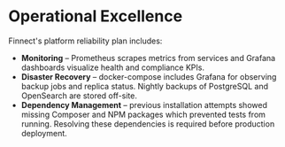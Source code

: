 # Operational Excellence

Finnect's platform reliability plan includes:

- **Monitoring** – Prometheus scrapes metrics from services and Grafana
dashboards visualize health and compliance KPIs.
- **Disaster Recovery** – docker-compose includes Grafana for observing backup
jobs and replica status. Nightly backups of PostgreSQL and OpenSearch are
stored off-site.
- **Dependency Management** – previous installation attempts showed missing
Composer and NPM packages which prevented tests from running. Resolving these
dependencies is required before production deployment.
